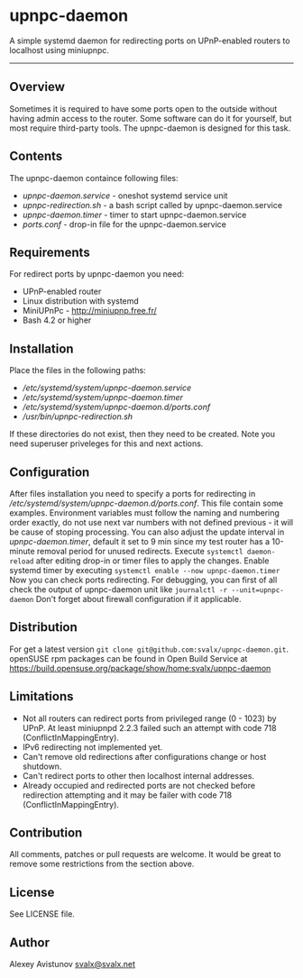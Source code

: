 # upnpc-daemon
A simple systemd daemon for redirecting ports on UPnP-enabled
routers to localhost using miniupnpc.
____

## Overview
Sometimes it is required to have some ports open to the outside
without having admin access to the router. Some software can do it for
yourself, but most require third-party tools. The upnpc-daemon is designed
for this task.

## Contents
The upnpc-daemon containce following files:
 - *upnpc-daemon.service* - oneshot systemd service unit
 - *upnpc-redirection.sh* - a bash script called by upnpc-daemon.service
 - *upnpc-daemon.timer*   - timer to start upnpc-daemon.service
 - *ports.conf*           - drop-in file for the upnpc-daemon.service

## Requirements
For redirect ports by upnpc-daemon you need:
 - UPnP-enabled router
 - Linux distribution with systemd
 - MiniUPnPc - http://miniupnp.free.fr/
 - Bash 4.2 or higher

## Installation
Place the files in the following paths:
 - */etc/systemd/system/upnpc-daemon.service*
 - */etc/systemd/system/upnpc-daemon.timer*
 - */etc/systemd/system/upnpc-daemon.d/ports.conf*
 - */usr/bin/upnpc-redirection.sh*

If these directories do not exist, then they need to be created.
Note you need superuser priveleges for this and next actions.

## Configuration
After files installation you need to specify a ports for redirecting in
*/etc/systemd/system/upnpc-daemon.d/ports.conf*. This file contain some
examples. Environment variables must follow the naming and numbering
order exactly, do not use next var numbers with not defined previous -
it will be cause of stoping processing.
You can also adjust the update interval in *upnpc-daemon.timer*, default it
set to 9 min since my test router has a 10-minute removal period for
unused redirects.
Execute `systemctl daemon-reload` after editing drop-in or timer files to
apply the changes.
Enable systemd timer by executing `systemctl enable --now upnpc-daemon.timer`
Now you can check ports redirecting. For debugging, you can first of all
check the output of upnpc-daemon unit like `journalctl -r --unit=upnpc-daemon`
Don't forget about firewall configuration if it applicable.

## Distribution
For get a latest version `git clone git@github.com:svalx/upnpc-daemon.git`.
openSUSE rpm packages can be found in Open Build Service at
https://build.opensuse.org/package/show/home:svalx/upnpc-daemon

## Limitations
 - Not all routers can redirect ports from privileged range
(0 - 1023) by UPnP. At least miniupnpd 2.2.3 failed such an attempt
with code 718 (ConflictInMappingEntry).
 - IPv6 redirecting not implemented yet.
 - Can't remove old redirections after configurations change or host shutdown.
 - Can't redirect ports to other then localhost internal addresses.
 - Already occupied and redirected ports are not checked before redirection
attempting and it may be failer with code 718 (ConflictInMappingEntry).

## Contribution
All comments, patches or pull requests are welcome. It would be great to
remove some restrictions from the section above.

## License
See LICENSE file.

## Author
Alexey Avistunov <svalx@svalx.net>
